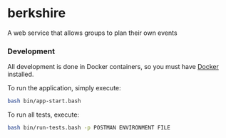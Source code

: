 # berkshire #

A web service that allows groups to plan their own events

### Development ###

All development is done in Docker containers, so you must have [Docker](https://www.docker.com/what-docker) installed.

To run the application, simply execute:

```bash
bash bin/app-start.bash
```

To run all tests, execute:
```bash
bash bin/run-tests.bash -p POSTMAN ENVIRONMENT FILE
```
